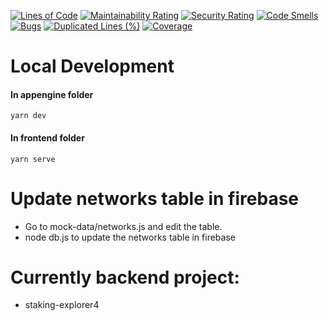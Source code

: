 [![Lines of Code](https://sonarcloud.io/api/project_badges/measure?project=potvik_staking-dashboard&metric=ncloc)](https://sonarcloud.io/dashboard?id=potvik_staking-dashboard) [![Maintainability Rating](https://sonarcloud.io/api/project_badges/measure?project=potvik_staking-dashboard&metric=sqale_rating)](https://sonarcloud.io/dashboard?id=potvik_staking-dashboard) [![Security Rating](https://sonarcloud.io/api/project_badges/measure?project=potvik_staking-dashboard&metric=security_rating)](https://sonarcloud.io/dashboard?id=potvik_staking-dashboard) [![Code Smells](https://sonarcloud.io/api/project_badges/measure?project=potvik_staking-dashboard&metric=code_smells)](https://sonarcloud.io/dashboard?id=potvik_staking-dashboard) [![Bugs](https://sonarcloud.io/api/project_badges/measure?project=potvik_staking-dashboard&metric=bugs)](https://sonarcloud.io/dashboard?id=potvik_staking-dashboard) [![Duplicated Lines (%)](https://sonarcloud.io/api/project_badges/measure?project=potvik_staking-dashboard&metric=duplicated_lines_density)](https://sonarcloud.io/dashboard?id=potvik_staking-dashboard) [![Coverage](https://sonarcloud.io/api/project_badges/measure?project=potvik_staking-dashboard&metric=coverage)](https://sonarcloud.io/dashboard?id=potvik_staking-dashboard)


# Local Development

#### In appengine folder

```
yarn dev
```

#### In frontend folder

```
yarn serve
```


# Update networks table in firebase

- Go to mock-data/networks.js and edit the table.
- node db.js to update the networks table in firebase


# Currently backend project:
- staking-explorer4

